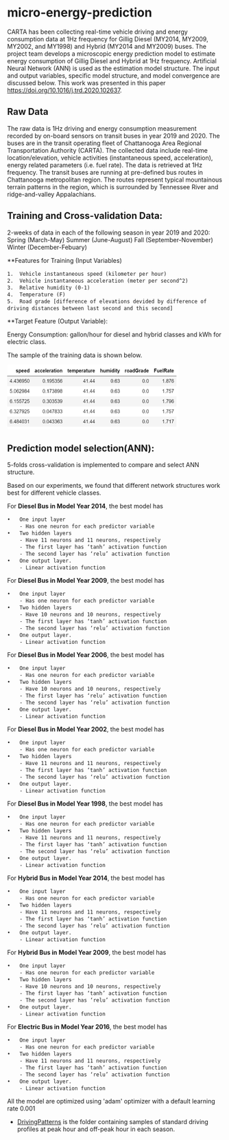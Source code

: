 # micro-energy-prediction
CARTA has been collecting real-time vehicle driving and energy consumption data at 1Hz frequency for Gillig Diesel (MY2014, MY2009, MY2002, and MY1998) and Hybrid (MY2014 and MY2009) buses. The project team develops a microscopic energy prediction model to estimate energy consumption of Gillig Diesel and Hybrid at 1Hz frequency. Artificial Neural Network (ANN) is used as the estimation model structure. The input and output variables, specific model structure, and model convergence are discussed below. This work was presented in this paper https://doi.org/10.1016/j.trd.2020.102637.

## Raw Data
The raw data is 1Hz driving and energy consumption measurement recorded by on-board sensors on transit buses in year 2019 and 2020. The buses are in the transit operating fleet of Chattanooga Area Regional Transportation Authority (CARTA). The collected data include real-time location/elevation, vehicle activities (instantaneous speed, acceleration), energy related parameters (i.e. fuel rate). The data is retrieved at 1Hz frequency. The transit buses are running at pre-defined bus routes in Chattanooga metropolitan region. The routes represent typical mountainous terrain patterns in the region, which is surrounded by Tennessee River and ridge-and-valley Appalachians.

## Training and Cross-validation Data:
2-weeks of data in each of the following season in year 2019 and 2020: 
        Spring  (March-May)
        Summer  (June-August)
        Fall    (September-November)
        Winter  (December-Febuary) 

**Features for Training (Input Variables)

	1.	Vehicle instantaneous speed (kilometer per hour)
	2.	Vehicle instantaneous acceleration (meter per second^2)
	3.	Relative humidity (0-1)
	4.	Temperature (F)
	5.	Road grade [difference of elevations devided by difference of driving distances between last second and this second]

**Target Feature (Output Variable): 

Energy Consumption: gallon/hour for diesel and hybrid classes and kWh for electric class.

The sample of the training data is shown below.

<img src="https://github.com/smarttransit-ai/micro-energy-prediction/blob/main/data_sample.png" alt="alt text" width="400" height="150">


## Prediction model selection(ANN):
5-folds cross-validation is implemented to compare and select ANN structure. 

Based on our experiments, we found that different network structures work best for different vehicle classes.

For **Diesel Bus in Model Year 2014**, the best model has 

	•	One input layer 	
		- Has one neuron for each predictor variable 
	•	Two hidden layers  	
		- Have 11 neurons and 11 neurons, respectively 	
		- The first layer has ‘tanh’ activation function 
		- The second layer has ‘relu’ activation function 
	•	One output layer.  	
		- Linear activation function 
		
For **Diesel Bus in Model Year 2009**, the best model has 

	•	One input layer 	
		- Has one neuron for each predictor variable 
	•	Two hidden layers  	
		- Have 10 neurons and 10 neurons, respectively 	
		- The first layer has ‘tanh’ activation function 
		- The second layer has ‘relu’ activation function 
	•	One output layer.  	
		- Linear activation function 
		
For **Diesel Bus in Model Year 2006**, the best model has 

	•	One input layer 	
		- Has one neuron for each predictor variable 
	•	Two hidden layers  	
		- Have 10 neurons and 10 neurons, respectively 	
		- The first layer has ‘relu’ activation function 
		- The second layer has ‘relu’ activation function 
	•	One output layer.  	
		- Linear activation function 
		
For **Diesel Bus in Model Year 2002**, the best model has 

	•	One input layer 	
		- Has one neuron for each predictor variable 
	•	Two hidden layers  	
		- Have 11 neurons and 11 neurons, respectively 	
		- The first layer has ‘tanh’ activation function 
		- The second layer has ‘relu’ activation function 
	•	One output layer.  	
		- Linear activation function 
		
For **Diesel Bus in Model Year 1998**, the best model has 

	•	One input layer 	
		- Has one neuron for each predictor variable 
	•	Two hidden layers  	
		- Have 11 neurons and 11 neurons, respectively 	
		- The first layer has ‘tanh’ activation function 
		- The second layer has ‘relu’ activation function 
	•	One output layer.  	
		- Linear activation function 

For **Hybrid Bus in Model Year 2014**, the best model has 

	•	One input layer 	
		- Has one neuron for each predictor variable 
	•	Two hidden layers  	
		- Have 11 neurons and 11 neurons, respectively 	
		- The first layer has ‘tanh’ activation function 
		- The second layer has ‘relu’ activation function 
	•	One output layer.  	
		- Linear activation function 
		
For **Hybrid Bus in Model Year 2009**, the best model has 

	•	One input layer 	
		- Has one neuron for each predictor variable 
	•	Two hidden layers  	
		- Have 10 neurons and 10 neurons, respectively 	
		- The first layer has ‘tanh’ activation function 
		- The second layer has ‘relu’ activation function 
	•	One output layer.  	
		- Linear activation function 

For **Electric Bus in Model Year 2016**, the best model has 

	•	One input layer 	
		- Has one neuron for each predictor variable 
	•	Two hidden layers  	
		- Have 11 neurons and 11 neurons, respectively 	
		- The first layer has ‘tanh’ activation function 
		- The second layer has ‘relu’ activation function 
	•	One output layer.  	
		- Linear activation function 
		

All the model are optimized using 'adam' optimizer with a default learning rate 0.001

* [DrivingPatterns](https://github.com/smarttransit-ai/micro-energy-prediction/tree/main/Diesel%20MY%202014/DrivingPatterns) is the folder containing samples of standard driving profiles at peak hour and off-peak hour in each season.

